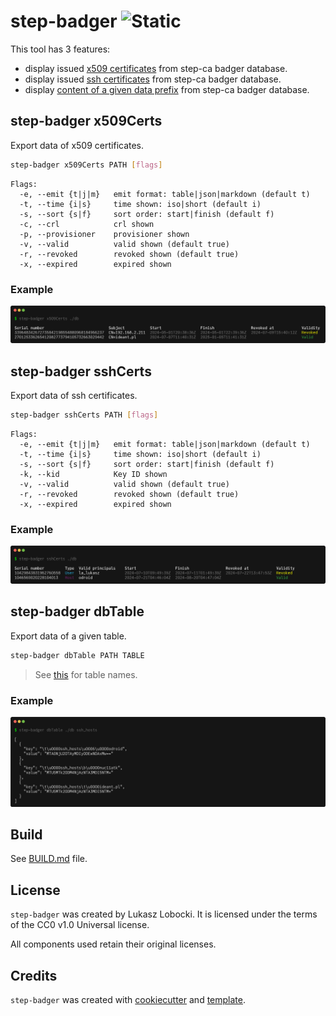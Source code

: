 # step-badger ![Static](https://img.shields.io/badge/bulaj-biznes-darkorchid?style=for-the-badge&labelColor=darkslategray)

This tool has 3 features:

- display issued [x509 certificates](#step-badger-x509certs) from step-ca badger database.
- display issued [ssh certificates](#step-badger-sshcerts) from step-ca badger database.
- display [content of a given data prefix](#step-badger-dbtable) from step-ca badger database.

## step-badger x509Certs

Export data of x509 certificates.

```bash
step-badger x509Certs PATH [flags]
```

```text
Flags:
  -e, --emit {t|j|m}   emit format: table|json|markdown (default t)
  -t, --time {i|s}     time shown: iso|short (default i)
  -s, --sort {s|f}     sort order: start|finish (default f)
  -c, --crl            crl shown
  -p, --provisioner    provisioner shown
  -v, --valid          valid shown (default true)
  -r, --revoked        revoked shown (default true)
  -x, --expired        expired shown
```

### Example

![alt text](samples/out-x509.png)

## step-badger sshCerts

Export data of ssh certificates.

```bash
step-badger sshCerts PATH [flags]
```

```text
Flags:
  -e, --emit {t|j|m}   emit format: table|json|markdown (default t)
  -t, --time {i|s}     time shown: iso|short (default i)
  -s, --sort {s|f}     sort order: start|finish (default f)
  -k, --kid            Key ID shown
  -v, --valid          valid shown (default true)
  -r, --revoked        revoked shown (default true)
  -x, --expired        expired shown
```

### Example

![alt text](samples/out-ssh.png)

## step-badger dbTable

Export data of a given table.

```bash
step-badger dbTable PATH TABLE
```

> See [this](https://github.com/smallstep/certificates/blob/077f688e2d781fa12fd3d702cfab5b6f989a4391/db/db.go#L18) for table names.

### Example

![alt text](samples/out-dbtable.png)

## Build

See [BUILD.md](BUILD.md) file.

## License

`step-badger` was created by Lukasz Lobocki. It is licensed under the terms of the CC0 v1.0 Universal license.

All components used retain their original licenses.

## Credits

`step-badger` was created with [cookiecutter](https://cookiecutter.readthedocs.io/en/latest/) and [template](https://github.com/lukasz-lobocki/go-cookiecutter).
